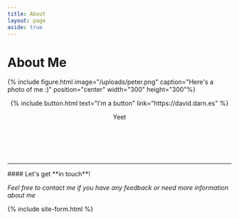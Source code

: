```yaml
---
title: About
layout: page
aside: true
---
```




# About Me

{% include figure.html image="/uploads/peter.png" caption="Here's a photo of me :)" position="center" width="300" height="300"%}
<p style="text-align:center;"> {% include button.html text="I'm a button" link="https://david.darn.es" %} </p>

<p style="text-align:center;">Yeet</p>

<br/><br/>
<br/><br/>

<hr>
#### Let's get **in touch**!

*Feel free to contact me if you have any feedback or need more information about me*

{% include site-form.html %}
